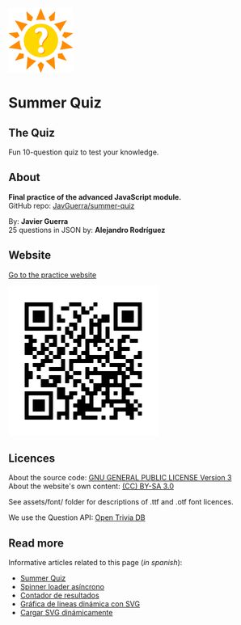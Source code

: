 <img src="assets/img/logo.svg" alt="Logo" width="128" height="128" />

# Summer Quiz

## The Quiz

Fun 10-question quiz to test your knowledge.

## About

__Final practice of the advanced JavaScript module.__  
GitHub repo: [JavGuerra/summer-quiz](https://github.com/JavGuerra/summer-quiz)  

By: __Javier Guerra__  
25 questions in JSON by: __Alejandro Rodríguez__

## Website

[Go to the practice website](https://javguerra.github.io/summer-quiz/)

![QR code](assets/img/qrcode.svg)

## Licences

About the source code: [GNU GENERAL PUBLIC LICENSE Version 3](LICENSE)  
About the website's own content: [(CC) BY-SA 3.0](https://creativecommons.org/licenses/by-sa/3.0/es/)

See assets/font/ folder for descriptions of .ttf and .otf font licences.

We use the Question API: [Open Trivia DB](https://opentdb.com/)

## Read more

Informative articles related to this page (_in spanish_):

* [Summer Quiz](https://javguerra.github.io/blog/summer-quiz)
* [Spinner loader asíncrono](https://javguerra.github.io/blog/spinner-loader-asincrono/)
* [Contador de resultados](https://javguerra.github.io/blog/contador-resultados/)
* [Gráfica de lineas dinámica con SVG](https://javguerra.github.io/blog/grafica-lineas/)
* [Cargar SVG dinámicamente](https://javguerra.github.io/blog/carga-svg/)

